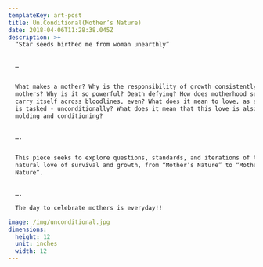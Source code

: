 ```yaml
---
templateKey: art-post
title: Un.Conditional(Mother’s Nature)
date: 2018-04-06T11:28:38.045Z
description: >+
  “Star seeds birthed me from woman unearthly”


  …


  What makes a mother? Why is the responsibility of growth consistently given to
  mothers? Why is it so powerful? Death defying? How does motherhood seem to
  carry itself across bloodlines, even? What does it mean to love, as a mother
  is tasked - unconditionally? What does it mean that this love is also one of
  molding and conditioning? 


  ….


  This piece seeks to explore questions, standards, and iterations of the
  natural love of survival and growth, from “Mother’s Nature” to “Mother
  Nature”.


  ….              

  The day to celebrate mothers is everyday!!

image: /img/unconditional.jpg
dimensions:
  height: 12
  unit: inches
  width: 12
---
```

